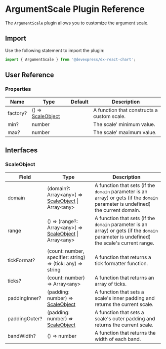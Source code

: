 # ArgumentScale Plugin Reference

The `ArgumentScale` plugin allows you to customize the argument scale.

## Import

Use the following statement to import the plugin:

```js
import { ArgumentScale } from '@devexpress/dx-react-chart';
```

## User Reference

### Properties

Name | Type | Default | Description
-----|------|---------|------------
factory? | () => [ScaleObject](#scaleobject) | | A function that constructs a custom scale.
min? | number | | The scale' minimum value.
max? | number | | The scale' maximum value.

## Interfaces

### ScaleObject

Field | Type | Description
------|------|------------
domain | (domain?: Array&lt;any&gt;) => [ScaleObject](#scaleobject) &#124; Array&lt;any&gt; | A function that sets (if the `domain` parameter is an array) or gets (if the `domain` parameter is undefined) the current domain.
range | () => (range?: Array&lt;any&gt;) => [ScaleObject](#scaleobject) &#124; Array&lt;any&gt; | A function that sets (if the `domain` parameter is an array) or gets (if the `domain` parameter is undefined) the scale's current range.
tickFormat? | (count: number, specifier: string) => (tick: any) => string | A function that returns a tick formatter function.
ticks? | (count: number) => Array&lt;any&gt; | A function that returns an array of ticks.
paddingInner? | (padding: number) => [ScaleObject](#scaleobject) | A function that sets a scale's inner padding and returns the current scale.
paddingOuter? | (padding: number) => [ScaleObject](#scaleobject) | A function that sets a scale's outer padding and returns the current scale.
bandWidth? | () => number | A function that returns the width of each band.
